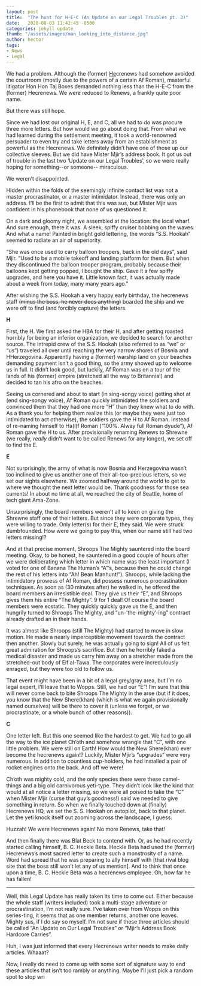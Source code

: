 ```yaml
---
layout: post
title:  "The hunt for H-E-C (An Update on our Legal Troubles pt. 3)"
date:   2020-08-03 11:42:45 -0500
categories: jekyll update
thumb: "/assets/images/man_looking_into_distance.jpg"
author: hector
tags:
- News
- Legal
---
```


We had a problem. Although the (former) [He](https://melnewzers.blogspot.com/)crenews had somehow avoided the courtroom (mostly due to the powers of a certain Af Roman), masterful litigator Hon Hon Taj Boxes demanded nothing less than the H-E-C from the (former) Hecrenews. We were reduced to Renews, a frankly quite poor name.

But there was still hope.

Since we had lost our original H, E, and C, all we had to do was procure three more letters. But how would we go about doing that. From what we had learned during the settlement meeting, it took a world-renowned persuader to even try and take letters away from an establishment as powerful as the Hecrenews. We definitely didn’t have one of those up our collective sleeves. But we did have Mister Mjir’s address book. It got us out of trouble in the last two ‘Update on our Legal Troubles’, so we were really hoping for something--or someone-- miraculous. 

We weren’t disappointed.

HIdden within the folds of the seemingly infinite contact list was not a master procrastinator, or a master intimidator. Instead, there was only an address. I’ll be the first to admit that this was sus, but Mister Mjir was confident in his phonebook that none of us questioned it. 

On a dark and gloomy night, we assembled at the location: the local wharf. And sure enough, there it was. A sleek, spiffy cruiser bobbing on the waves. And what a name! Painted in bright gold lettering, the words “S.S. Hookah” seemed to radiate an air of superiority. 

“She was once used to carry balloon troopers, back in the old days”, said Mjir. “Used to be a mobile takeoff and landing platform for them. But when they discontinued the balloon trooper program, probably because their balloons kept getting popped, I bought the ship. Gave it a few spiffy upgrades, and here you have it. Little known fact, it was actually made about a week from today, many many years ago.”

After wishing the S.S. Hookah a very happy early birthday, the hecrenews staff ~~(minus the boss, he never  does anything)~~ boarded the ship and we were off to find (and forcibly capture) the letters.

**H**

First, the H. We first asked the HBA for their H, and after getting roasted horribly for being an inferior organization, we decided to search for another source. The intrepid crew of the S.S. Hookah (also referred to as “we” or “us”) traveled all over until reaching the very narrow shores of Bosnia and HHerzegovina. Apparently having a (former) warship land on your beaches demanding payment isn’t a good thing, so the army showed up to welcome us in full. It didn’t look good, but luckily, Af Roman was on a tour of the lands of his (former) empire (stretched all the way to Britannia!) and decided to tan his afro on the beaches. 

Seeing us cornered and about to start (in sing-songy voice) getting shot at (end sing-songy voice), Af Roman quickly intimidated the soldiers and convinced them that they had one more “H” than they knew what to do with. As a thank you for helping them realize this (or maybe they were just too intimidated to act otherwise), the soldiers gave the H to Af Roman. Instead of re-naming himself to Ha(l)f Roman (“100%. Alway full Roman dyude”), Af Roman gave the H to us. After provisionally renaming Renews to Shrewne (we really, *really* didn’t want to be called Renews for any longer), we set off to find the E.

**E**

Not surprisingly, the army of what is now Bosnia and Herzegovina wasn’t too inclined to give us another one of their all-too-precious letters, so we set our sights elsewhere. We zoomed halfway around the world to get to where we thought the next letter would be. Thank goodness for those sea currents! In about no time at all, we reached the city of Seattle, home of tech giant Ama-Zone. 

Unsurprisingly, the board members weren’t all to keen on giving the Shrewne staff one of their letters. But since they were corporate types, they were willing to trade. Only letter(s) for their E, they said. We were struck dumbfounded. How were we going to pay this, when our name still had two letters missing!?

And at that precise moment, Shroops The Mighty sauntered into the board meeting. Okay, to be honest, he sauntered in a good couple of hours after we were deliberating which letter in which name was the least important (I voted for one of Banana The Human’s “A”’s, because then he could change the rest of his letters into “Ah! Bean Manhunt!”). Shroops, while lacking the intimidatory prowess of Af Roman, did possess numerous procrastination techniques. As soon as (30 minutes after) he walked in, he offered the board members an irresistible deal. They give us their “E”, and Shroops gives them his entire “The Mighty”. 9 for 1 deal! Of course the board members were ecstatic. They quickly quickly gave us the E, and then hungrily turned to Shroops The Mighty, and “un-’the-mighty’-ing” contract already drafted an in their hands. 

It was almost like Shroops (still The Mighty) had started to move in slow motion. He made a nearly imperceptible movement towards the contract then another. Slowly but surely, he was actually going to sign! All of us felt great admiration for Shroops’s sacrifice. But then he horribly faked a medical disaster and made us carry him away on a stretcher made from the stretched-out body of Eif al-Tawa. The corporates were incredulously enraged, but they were too old to follow us. 

That event might have been in a bit of a legal grey/gray area, but I’m no legal expert, I’ll leave that to Wopps. Still, we had our “E”! I’m sure that this will never come back to bite Shroops The Mighty in the arse (but if it does, you know that the New Shere(khan) (which is what we again provisionally named ourselves) will be there to cover it (unless we forget, or we procrastinate, or a whole bunch of other reasons)).

**C**

One letter left. But this one seemed like the hardest to get. We had to go all the way to the ice planet Ch’oth and somehow wrangle that “C”, with one little problem. We were still on Earth! How would the New Shere(khan) ever become the hecrenews again!? Luckily, Mister Mjir’s “upgrades” were very numerous. In addition to countless cup-holders, he had installed a pair of rocket engines onto the back. And off we were!

Ch’oth was mighty cold, and the only species there were these camel-things and a big old carnivorous yeti-type. They didn’t look like the kind that would at all notice a letter missing, so we were all poised to take the “C” when Mister Mjir (curse that guy’s goodness!) said we needed to give something in return. So when we finally touched down at (finally) Hecrenews HQ, we set the S. S. Hookah on autopilot, back to that planet. Let the yeti knock itself out zooming across the landscape, I guess. 

Huzzah! We were Hecrenews again! No more Renews, take that!

And then finally there was Blat Beck to contend with. Or, as he had recently started calling himself, B. C. Heckle Beta. Heckle Beta had used the (former) Hecrenews’s most sacred letter to create such a monstrosity of a name. Word had spread that he was preparing to ally himself with [that rival blog site that the boss still won’t let any of us mention]. And to think that once upon a time, B. C. Heckle Beta was a hecrenews employee. Oh, how far he has fallen!

---

Well, this Legal Update has really taken its time to come out. Either because the whole staff (writers included) took a multi-stage adventure or procrastination, I’m not really sure. I’ve taken over from Wopps on this series-ting, it seems that as one member returns, another one leaves. Mighty sus, if I do say so myself. I’m not sure if these three articles should be called “An Update on Our Legal Troubles” or “Mjir’s Address Book Hardcore Carries”.

Huh, I was just informed that every Hecrenews writer needs to make daily articles. Whaaat?

Now, I really do need to come up with some sort of signature way to end these articles that isn’t too rambly or anything. Maybe I’ll just pick a random spot to stop wri



